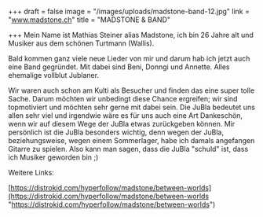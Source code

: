 +++
draft = false
image = "/images/uploads/madstone-band-12.jpg"
link = "www.madstone.ch"
title = "MADSTONE & BAND"

+++
Mein Name ist Mathias Steiner alias Madstone, ich bin 26 Jahre alt und Musiker aus dem schönen Turtmann (Wallis).

Bald kommen ganz viele neue Lieder von mir und darum hab ich jetzt auch eine Band gegründet. Mit dabei sind Beni, Donngi und Annette. Alles ehemalige vollblut Jublaner.

Wir waren auch schon am Kulti als Besucher und finden das eine super tolle Sache. Darum möchten wir unbedingt diese Chance ergreifen; wir sind topmotiviert und möchten sehr gerne mit dabei sein. Die JuBla bedeutet uns allen sehr viel und irgendwie wäre es für uns auch eine Art Dankeschön, wenn wir auf diesem Wege der JuBla etwas zurückgeben können. Mir persönlich ist die JuBla besonders wichtig, denn wegen der JuBla, beziehungsweise, wegen einem Sommerlager, habe ich damals angefangen Gitarre zu spielen. Also kann man sagen, dass die JuBla "schuld" ist, dass ich Musiker geworden bin ;)

Weitere Links:

[https://distrokid.com/hyperfollow/madstone/between-worlds](https://distrokid.com/hyperfollow/madstone/between-worlds "https://distrokid.com/hyperfollow/madstone/between-worlds")